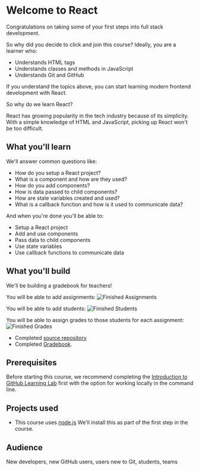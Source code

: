 # Welcome to React

Congratulations on taking some of your first steps into full stack development.

So why did you decide to click and join this course? Ideally, you are a learner who:

- Understands HTML tags
- Understands classes and methods in JavaScript
- Understands Git and GitHub

If you understand the topics above, you can start learning modern frontend development with React.

So why do we learn React?

React has growing popularity in the tech industry because of its simplicity. With a simple knowledge of HTML and JavaScript, picking up React won't be too difficult.


## What you'll learn

We'll answer common questions like:
- How do you setup a React project?
- What is a component and how are they used?
- How do you add components?
- How is data passed to child components?
- How are state variables created and used?
- What is a callback function and how is it used to communicate data?

And when you're done you'll be able to:
- Setup a React project
- Add and use components
- Pass data to child components
- Use state variables
- Use callback functions to communicate data

## What you'll build
We'll be building a gradebook for teachers!

You will be able to add assignments:
![Finished Assignments](https://user-images.githubusercontent.com/25253905/61293228-11f26580-a788-11e9-90ac-9612c2bddf6b.png)

You will be able to add students:
![Finished Students](https://user-images.githubusercontent.com/25253905/61293769-46b2ec80-a789-11e9-88b3-c660f436f5bf.png)

You will be able to assign grades to those students for each assignment:
![Finished Grades](https://user-images.githubusercontent.com/25253905/61295315-9810ab00-a78c-11e9-8bcb-f3e3bb87b2be.png)


- Completed [source repository](https://github.com/githubtraining/react-course)
- Completed [Gradebook](https://githubtraining.github.io/react-solution/).

## Prerequisites
Before starting this course, we recommend completing the [Introduction to GitHub Learning Lab](https://lab.github.com/githubtraining/introduction-to-github) first with the option for working locally in the command line.


## Projects used
- This course uses [node.js](https://nodejs.org/en/download/) We'll install this as part of the first step in the course.

## Audience

New developers, new GitHub users, users new to Git, students, teams
